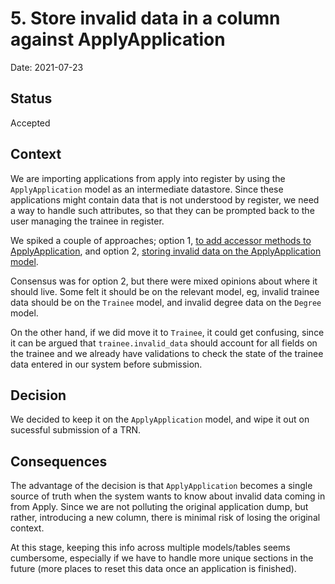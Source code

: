 # 5. Store invalid data in a column against ApplyApplication

Date: 2021-07-23

## Status

Accepted

## Context

We are importing applications from apply into register by using the `ApplyApplication` model as an intermediate datastore. Since these applications might contain data that is not understood by register, we need a way to handle such attributes, so that they can be prompted back to the user managing the trainee in register.

We spiked a couple of approaches; option 1, [to add accessor methods to ApplyApplication](https://github.com/DFE-Digital/register-trainee-teachers/pull/1149), and option 2, [storing invalid data on the ApplyApplication model](https://github.com/DFE-Digital/register-trainee-teachers/pull/1147).


Consensus was for option 2, but there were mixed opinions about where it should live. Some felt it should be on the relevant model, eg, invalid trainee data should be on the `Trainee` model, and invalid degree data on the `Degree` model.

On the other hand, if we did move it to `Trainee`, it could get confusing, since it can be argued that `trainee.invalid_data` should account for all fields on the trainee and we already have validations to check the state of the trainee data entered in our system before submission.


## Decision

We decided to keep it on the `ApplyApplication` model, and wipe it out on sucessful submission of a TRN.

## Consequences

The advantage of the decision is that `ApplyApplication` becomes a single source of truth when the system wants to know about invalid data coming in from Apply. Since we are not polluting the original application dump, but rather, introducing a new column, there is minimal risk of losing the original context.

At this stage, keeping this info across multiple models/tables seems cumbersome, especially if we have to handle more unique sections in the future (more places to reset this data once an application is finished).
